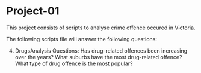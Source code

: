 # Project-01

This project consists of scripts to analyse crime offence occured in Victoria.

The following scripts file will answer the following questions: 





  4. DrugsAnalysis
     Questions: Has drug-related offences been increasing over the years?
                What suburbs have the most drug-related offence?
                What type of drug offence is the most popular?
